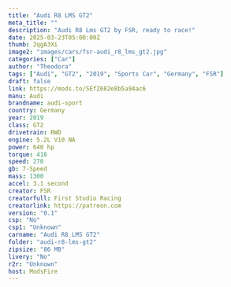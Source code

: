 ```yaml
---
title: "Audi R8 LMS GT2"
meta_title: ""
description: "Audi R8 Lms GT2 by FSR, ready to race!"
date: 2025-03-23T05:00:00Z
thumb: 2qgA3Xi
image2: "images/cars/fsr-audi_r8_lms_gt2.jpg"
categories: ["Car"]
author: "Theodora"
tags: ["Audi", "GT2", "2019", "Sports Car", "Germany", "FSR"]
draft: false
link: https://mods.to/SEfZ682e8b5a94ac6
manu: Audi
brandname: audi-sport
country: Germany
year: 2019
class: GT2
drivetrain: RWD
engine: 5.2L V10 NA
power: 640 hp
torque: 418
speed: 270
gb: 7-Speed
mass: 1300
accel: 3.1 second
creator: FSR
creatorfull: First Studio Racing
creatorlink: https://patreon.com
version: "0.1"
csp: "No"
csp1: "Unknown"
carname: "Audi R8 LMS GT2"
folder: "audi-r8-lms-gt2"
zipsize: "86 MB"
livery: "No"
r2r: "Unknown"
host: ModsFire
---
```

